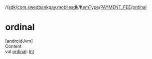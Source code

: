 //[sdk](../../../../index.md)/[com.swedbankpay.mobilesdk](../../index.md)/[ItemType](../index.md)/[PAYMENT_FEE](index.md)/[ordinal](ordinal.md)



# ordinal  
[androidJvm]  
Content  
val [ordinal](ordinal.md): [Int](https://kotlinlang.org/api/latest/jvm/stdlib/kotlin/-int/index.html)  



